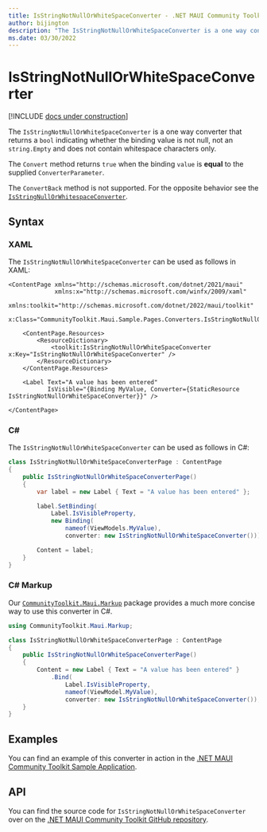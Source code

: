 ```yaml
---
title: IsStringNotNullOrWhiteSpaceConverter - .NET MAUI Community Toolkit
author: bijington
description: "The IsStringNotNullOrWhiteSpaceConverter is a one way converter that returns a bool indicating whether the binding value is not null, not an string.Empty and does not contain whitespace characters only."
ms.date: 03/30/2022
---
```


# IsStringNotNullOrWhiteSpaceConverter

[!INCLUDE [docs under construction](../includes/preview-note.md)]

The `IsStringNotNullOrWhiteSpaceConverter` is a one way converter that returns a `bool` indicating whether the binding value is not null, not an `string.Empty` and does not contain whitespace characters only.

The `Convert` method returns `true` when the binding `value` is **equal** to the supplied `ConverterParameter`.

The `ConvertBack` method is not supported. For the opposite behavior see the [`IsStringNullOrWhitespaceConverter`](is-string-null-or-whitespace-converter.md).

## Syntax

### XAML

The `IsStringNotNullOrWhiteSpaceConverter` can be used as follows in XAML:

```xaml
<ContentPage xmlns="http://schemas.microsoft.com/dotnet/2021/maui"
             xmlns:x="http://schemas.microsoft.com/winfx/2009/xaml"
             xmlns:toolkit="http://schemas.microsoft.com/dotnet/2022/maui/toolkit"
             x:Class="CommunityToolkit.Maui.Sample.Pages.Converters.IsStringNotNullOrWhiteSpaceConverterPage">

    <ContentPage.Resources>
        <ResourceDictionary>
            <toolkit:IsStringNotNullOrWhiteSpaceConverter x:Key="IsStringNotNullOrWhiteSpaceConverter" />
        </ResourceDictionary>
    </ContentPage.Resources>

    <Label Text="A value has been entered"
           IsVisible="{Binding MyValue, Converter={StaticResource IsStringNotNullOrWhiteSpaceConverter}}" />

</ContentPage>
```

### C#

The `IsStringNotNullOrWhiteSpaceConverter` can be used as follows in C#:

```csharp
class IsStringNotNullOrWhiteSpaceConverterPage : ContentPage
{
    public IsStringNotNullOrWhiteSpaceConverterPage()
    {
        var label = new Label { Text = "A value has been entered" };

		label.SetBinding(
			Label.IsVisibleProperty,
			new Binding(
				nameof(ViewModels.MyValue),
				converter: new IsStringNotNullOrWhiteSpaceConverter()));

		Content = label;
    }
}
```

### C# Markup

Our [`CommunityToolkit.Maui.Markup`](../markup/markup.md) package provides a much more concise way to use this converter in C#.

```csharp
using CommunityToolkit.Maui.Markup;

class IsStringNotNullOrWhiteSpaceConverterPage : ContentPage
{
    public IsStringNotNullOrWhiteSpaceConverterPage()
    {
        Content = new Label { Text = "A value has been entered" }
            .Bind(
                Label.IsVisibleProperty,
                nameof(ViewModel.MyValue),
                converter: new IsStringNotNullOrWhiteSpaceConverter());
    }
}
```

## Examples

You can find an example of this converter in action in the [.NET MAUI Community Toolkit Sample Application](https://github.com/CommunityToolkit/Maui/blob/main/samples/CommunityToolkit.Maui.Sample/Pages/Converters/IsStringNotNullOrWhiteSpaceConverterPage.xaml).

## API

You can find the source code for `IsStringNotNullOrWhiteSpaceConverter` over on the [.NET MAUI Community Toolkit GitHub repository](https://github.com/CommunityToolkit/Maui/blob/main/src/CommunityToolkit.Maui/Converters/IsStringNotNullOrWhiteSpaceConverter.shared.cs).
